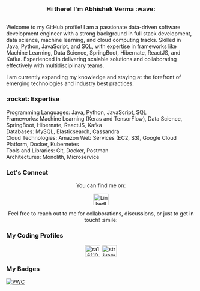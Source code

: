 <h3 align="center"> Hi there! I'm Abhishek Verma :wave:</h3>
<div align="center"> <img src="https://komarev.com/ghpvc/?username=abhi460729&style=flat-square&color=blue" alt=""/> </div>

Welcome to my GitHub profile! I am a passionate data-driven software development engineer with a strong background in full stack development, data science, machine learning, and cloud computing tracks. Skilled in Java, Python, JavaScript, and SQL, with expertise in frameworks like Machine Learning, Data Science, SpringBoot, Hibernate, ReactJS, and Kafka. Experienced in delivering scalable solutions and collaborating effectively with multidisciplinary teams.

I am currently expanding my knowledge and staying at the forefront of emerging technologies and industry best practices.

<h3> :rocket: Expertise </h3>
Programming Languages: Java, Python, JavaScript, SQL </br>
Frameworks: Machine Learning (Keras and TensorFlow), Data Science, SpringBoot, Hibernate, ReactJS, Kafka </br>
Databases: MySQL, Elasticsearch, Cassandra </br>
Cloud Technologies: Amazon Web Services (EC2, S3), Google Cloud Platform, Docker, Kubernetes </br>
Tools and Libraries: Git, Docker, Postman </br>
Architectures: Monolith, Microservice

### Let's Connect
<p align="center">
  You can find me on:
</p>
<p align="center">
  <a href="https://linkedin.com/in/abhishekverma4607">
    <img src="https://raw.githubusercontent.com/rahuldkjain/github-profile-readme-generator/master/src/images/icons/Social/linked-in-alt.svg" alt="LinkedIn" height="30" width="40" />
  </a>
</p>
<p align="center">
  Feel free to reach out to me for collaborations, discussions, or just to get in touch! :smile:
</p>

### My Coding Profiles
<p align="center">
  <a href="https://www.hackerrank.com/ra1611008010402" target="blank"><img align="center" src="https://raw.githubusercontent.com/rahuldkjain/github-profile-readme-generator/master/src/images/icons/Social/hackerrank.svg" alt="ra1611008010402" height="30" width="40" /></a>
  <a href="https://www.leetcode.com/striververma" target="blank"><img align="center" src="https://raw.githubusercontent.com/rahuldkjain/github-profile-readme-generator/master/src/images/icons/Social/leet-code.svg" alt="striververma" height="30" width="40" /></a>
</p>

### My Badges
[![PWC](https://img.shields.io/endpoint.svg?url=https://paperswithcode.com/badge/adaptive-action-duration-with-contextual/reinforcement-learning-atari-games-on)](https://paperswithcode.com/sota/reinforcement-learning-atari-games-on?p=adaptive-action-duration-with-contextual)
